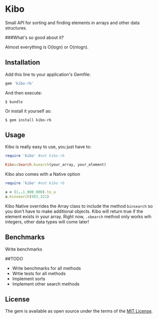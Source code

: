 # Kibo

Small API for sorting and finding elements in arrays and other data structures.

###What's so good about it?

Almost everything is O(logn) or O(nlogn).

## Installation

Add this line to your application's Gemfile:

```ruby
gem 'kibo-rb'
```

And then execute:

    $ bundle

Or install it yourself as:

    $ gem install kibo-rb

## Usage

Kibo is really easy to use, you just have to:

```ruby
require 'kibo' #not kibo-rb

Kibo::Search.bsearch(your_array, your_element)
```

Kibo also comes with a Native option

```ruby
require 'kibo' #not kibo rb

a = (1..1_000_000).to_a
a.binsearch(563_321)
```

Kibo Native overrides the Array class to include the method ```binsearch``` so you don't have to make additional objects.
Kibo will return true if the element exists in your array. Right now, ```.sbearch``` method only works wih integers, other data types will come later!

## Benchmarks

Write benchmarks

##TODO

* Write benchmarks for all methods
* Wrtie tests for all methods
* Implement sorts
* Implement other search methods


## License

The gem is available as open source under the terms of the [MIT License](http://opensource.org/licenses/MIT).


